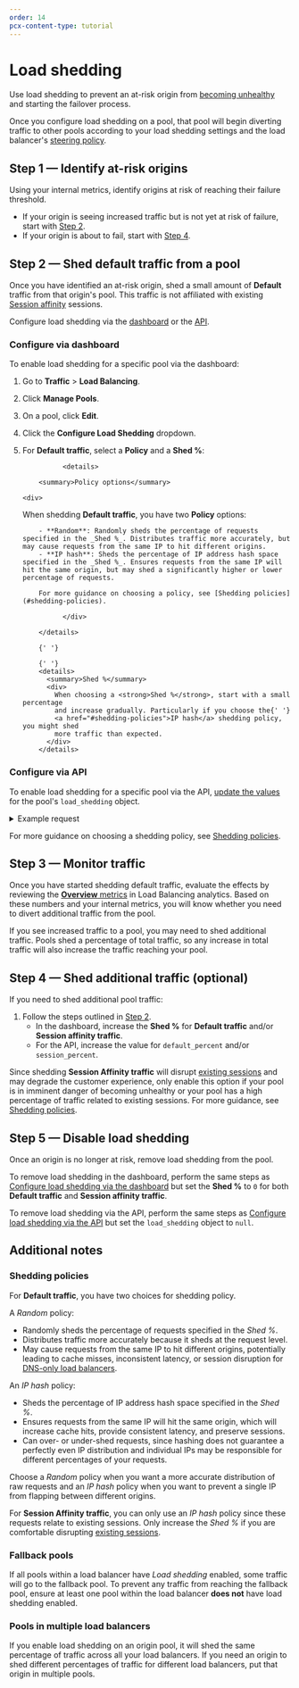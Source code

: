 ```yaml
---
order: 14
pcx-content-type: tutorial
---
```


# Load shedding

Use load shedding to prevent an at-risk origin from [becoming unhealthy](/understand-basics/health-details) and starting the failover process.

Once you configure load shedding on a pool, that pool will begin diverting traffic to other pools according to your load shedding settings and the load balancer's [steering policy](/understand-basics/traffic-steering).

## Step 1 — Identify at-risk origins

Using your internal metrics, identify origins at risk of reaching their failure threshold.

- If your origin is seeing increased traffic but is not yet at risk of failure, start with [Step 2](#step-2--shed-default-traffic).
- If your origin is about to fail, start with [Step 4](#step-4--shed-additional-traffic-optional).

## Step 2 — Shed default traffic from a pool

Once you have identified an at-risk origin, shed a small amount of **Default** traffic from that origin's pool. This traffic is not affiliated with existing [Session affinity](/understand-basics/session-affinity) sessions.

Configure load shedding via the [dashboard](#configure-via-dashboard) or the [API](#configure-via-api).

### Configure via dashboard

To enable load shedding for a specific pool via the dashboard:

1.  Go to **Traffic** > **Load Balancing**.
1.  Click **Manage Pools**.
1.  On a pool, click **Edit**.
1.  Click the **Configure Load Shedding** dropdown.
1.  For **Default traffic**, select a **Policy** and a **Shed %**:

                  <details>

            <summary>Policy options</summary>

        <div>

    When shedding <strong>Default traffic</strong>, you have two <strong>Policy</strong> options:

            - **Random**: Randomly sheds the percentage of requests specified in the _Shed %_. Distributes traffic more accurately, but may cause requests from the same IP to hit different origins.
            - **IP hash**: Sheds the percentage of IP address hash space specified in the _Shed %_. Ensures requests from the same IP will hit the same origin, but may shed a significantly higher or lower percentage of requests.

            For more guidance on choosing a policy, see [Shedding policies](#shedding-policies).

                  </div>

            </details>

            {' '}

            {' '}
            <details>
              <summary>Shed %</summary>
              <div>
                When choosing a <strong>Shed %</strong>, start with a small percentage
                and increase gradually. Particularly if you choose the{' '}
                <a href="#shedding-policies">IP hash</a> shedding policy, you might shed
                more traffic than expected.
              </div>
            </details>

### Configure via API

To enable load shedding for a specific pool via the API, [update the values](https://api.cloudflare.com/#account-load-balancer-pools-update-pool) for the pool's `load_shedding` object.

<details>
<summary>Example request</summary>
<div>

```curl
---
header: Request
---
curl -X PATCH "https://api.cloudflare.com/client/v4/accounts/{account-id}/load_balancers/pools/{pool-id}" \
     -H "X-Auth-Email: user@example.com" \
     -H "X-Auth-Key: REDACTED" \
     -H "Content-Type: application/json" \
     --data-binary '{
         "load_shedding": {
           "default_percent": 20,
           "default_policy": "random",
           "session_percent": 0,
           "session_policy": "hash"
         }
     }'
```

</div>
</details>

For more guidance on choosing a shedding policy, see [Shedding policies](#shedding-policies).

## Step 3 — Monitor traffic

Once you have started shedding default traffic, evaluate the effects by reviewing the [**Overview** metrics](/load-balancing-analytics#overview-metrics) in Load Balancing analytics. Based on these numbers and your internal metrics, you will know whether you need to divert additional traffic from the pool.

If you see increased traffic to a pool, you may need to shed additional traffic. Pools shed a percentage of total traffic, so any increase in total traffic will also increase the traffic reaching your pool.

## Step 4 — Shed additional traffic (optional)

If you need to shed additional pool traffic:

1. Follow the steps outlined in [Step 2](#step-2--shed-default-traffic-from-a-pool).
   - In the dashboard, increase the **Shed %** for **Default traffic** and/or **Session affinity traffic**.
   - For the API, increase the value for `default_percent` and/or `session_percent`.

Since shedding **Session Affinity traffic** will disrupt [existing sessions](/understand-basics/session-affinity) and may degrade the customer experience, only enable this option if your pool is in imminent danger of becoming unhealthy or your pool has a high percentage of traffic related to existing sessions. For more guidance, see [Shedding policies](#shedding-policies).

## Step 5 — Disable load shedding

Once an origin is no longer at risk, remove load shedding from the pool.

To remove load shedding in the dashboard, perform the same steps as [Configure load shedding via the dashboard](#configure-via-dashboard) but set the **Shed %** to `0` for both **Default traffic** and **Session affinity traffic**.

To remove load shedding via the API, perform the same steps as [Configure load shedding via the API](#configure-via-api) but set the `load_shedding` object to `null`.

## Additional notes

### Shedding policies

For **Default traffic**, you have two choices for shedding policy.

A _Random_ policy:

- Randomly sheds the percentage of requests specified in the _Shed %_.
- Distributes traffic more accurately because it sheds at the request level.
- May cause requests from the same IP to hit different origins, potentially leading to cache misses, inconsistent latency, or session disruption for [DNS-only load balancers](/understand-basics/proxy-modes#dns-only-mode).

An _IP hash_ policy:

- Sheds the percentage of IP address hash space specified in the _Shed %_.
- Ensures requests from the same IP will hit the same origin, which will increase cache hits, provide consistent latency, and preserve sessions.
- Can over- or under-shed requests, since hashing does not guarantee a perfectly even IP distribution and individual IPs may be responsible for different percentages of your requests.

Choose a _Random_ policy when you want a more accurate distribution of raw requests and an _IP hash_ policy when you want to prevent a single IP from flapping between different origins.

For **Session Affinity traffic**, you can only use an _IP hash_ policy since these requests relate to existing sessions. Only increase the _Shed %_ if you are comfortable disrupting [existing sessions](/understand-basics/session-affinity).

### Fallback pools

If all pools within a load balancer have _Load shedding_ enabled, some traffic will go to the fallback pool. To prevent any traffic from reaching the fallback pool, ensure at least one pool within the load balancer **does not** have load shedding enabled.

### Pools in multiple load balancers

If you enable load shedding on an origin pool, it will shed the same percentage of traffic across all your load balancers. If you need an origin to shed different percentages of traffic for different load balancers, put that origin in multiple pools.
